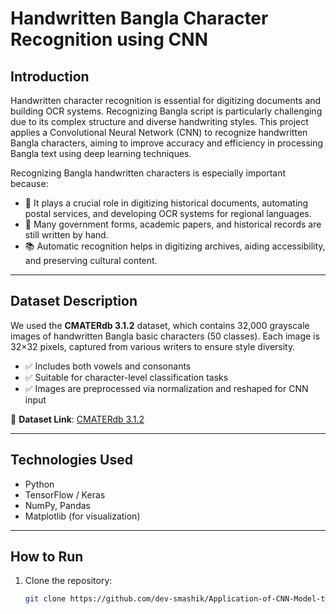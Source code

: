 # Handwritten Bangla Character Recognition using CNN

## Introduction

Handwritten character recognition is essential for digitizing documents and building OCR systems. Recognizing Bangla script is particularly challenging due to its complex structure and diverse handwriting styles. This project applies a Convolutional Neural Network (CNN) to recognize handwritten Bangla characters, aiming to improve accuracy and efficiency in processing Bangla text using deep learning techniques.

Recognizing Bangla handwritten characters is especially important because:

- 📝 It plays a crucial role in digitizing historical documents, automating postal services, and developing OCR systems for regional languages.
- 📄 Many government forms, academic papers, and historical records are still written by hand.
- 📚 Automatic recognition helps in digitizing archives, aiding accessibility, and preserving cultural content.

---

## Dataset Description

We used the **CMATERdb 3.1.2** dataset, which contains 32,000 grayscale images of handwritten Bangla basic characters (50 classes). Each image is 32×32 pixels, captured from various writers to ensure style diversity.

- ✅ Includes both vowels and consonants
- ✅ Suitable for character-level classification tasks
- ✅ Images are preprocessed via normalization and reshaped for CNN input

🔗 **Dataset Link**: [CMATERdb 3.1.2](https://code.google.com/archive/p/cmaterdb/)

---

## Technologies Used

- Python
- TensorFlow / Keras
- NumPy, Pandas
- Matplotlib (for visualization)

---

## How to Run

1. Clone the repository:

   ```bash
   git clone https://github.com/dev-smashik/Application-of-CNN-Model-to-recognize.git
